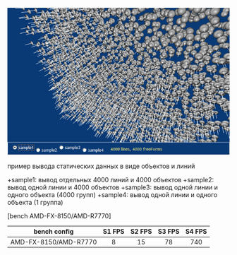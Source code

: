 ![prev](https://github.com/glasm/samples/blob/master/GLScene/Bench/ObjLines/prev.jpg)

пример вывода статических данных в виде объектов и линий
  
+sample1: вывод отдельных 4000 линий и 4000 объектов
+sample2: вывод одной линии и 4000 объектов
+sample3: вывод одной линии и одного объекта (4000 групп)
+sample4: вывод одной линии и одного объекта (1 группа)

[bench AMD-FX-8150/AMD-R7770]

| bench config | S1 FPS | S2 FPS | S3 FPS | S4 FPS |
| --- |:---:|:---:|:---:|:---:|
| AMD-FX-8150/AMD-R7770 | 8 | 15 | 78 | 740 |
